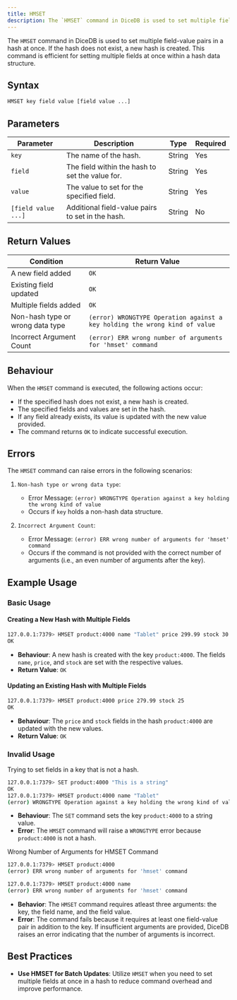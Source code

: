 ```yaml
---
title: HMSET
description: The `HMSET` command in DiceDB is used to set multiple field-value pairs in a hash at once. If the hash does not exist, a new hash is created. This command is efficient for setting multiple fields at once within a hash data structure.
---
```


The `HMSET` command in DiceDB is used to set multiple field-value pairs in a hash at once. If the hash does not exist, a new hash is created. This command is efficient for setting multiple fields at once within a hash data structure.

## Syntax

```bash
HMSET key field value [field value ...]
```

## Parameters

| Parameter           | Description                                      | Type   | Required |
| ------------------- | ------------------------------------------------ | ------ | -------- |
| `key`               | The name of the hash.                            | String | Yes      |
| `field`             | The field within the hash to set the value for.  | String | Yes      |
| `value`             | The value to set for the specified field.        | String | Yes      |
| `[field value ...]` | Additional field-value pairs to set in the hash. | String | No       |

## Return Values

| Condition                        | Return Value                                                                |
| -------------------------------- | --------------------------------------------------------------------------- |
| A new field added                | `OK`                                                                        |
| Existing field updated           | `OK`                                                                        |
| Multiple fields added            | `OK`                                                                        |
| Non-hash type or wrong data type | `(error) WRONGTYPE Operation against a key holding the wrong kind of value` |
| Incorrect Argument Count         | `(error) ERR wrong number of arguments for 'hmset' command`                 |

## Behaviour

When the `HMSET` command is executed, the following actions occur:

- If the specified hash does not exist, a new hash is created.
- The specified fields and values are set in the hash.
- If any field already exists, its value is updated with the new value provided.
- The command returns `OK` to indicate successful execution.

## Errors

The `HMSET` command can raise errors in the following scenarios:

1. `Non-hash type or wrong data type`:

   - Error Message: `(error) WRONGTYPE Operation against a key holding the wrong kind of value`
   - Occurs if `key` holds a non-hash data structure.

2. `Incorrect Argument Count`:

   - Error Message: `(error) ERR wrong number of arguments for 'hmset' command`
   - Occurs if the command is not provided with the correct number of arguments (i.e., an even number of arguments after the key).

## Example Usage

### Basic Usage

#### Creating a New Hash with Multiple Fields

```bash
127.0.0.1:7379> HMSET product:4000 name "Tablet" price 299.99 stock 30
OK
```

- **Behaviour**: A new hash is created with the key `product:4000`. The fields `name`, `price`, and `stock` are set with the respective values.
- **Return Value**: `OK`

#### Updating an Existing Hash with Multiple Fields

```bash
127.0.0.1:7379> HMSET product:4000 price 279.99 stock 25
OK
```

- **Behaviour**: The `price` and `stock` fields in the hash `product:4000` are updated with the new values.
- **Return Value**: `OK`

### Invalid Usage

Trying to set fields in a key that is not a hash.

```bash
127.0.0.1:7379> SET product:4000 "This is a string"
OK
127.0.0.1:7379> HMSET product:4000 name "Tablet"
(error) WRONGTYPE Operation against a key holding the wrong kind of value
```

- **Behaviour**: The `SET` command sets the key `product:4000` to a string value.
- **Error**: The `HMSET` command will raise a `WRONGTYPE` error because `product:4000` is not a hash.

Wrong Number of Arguments for HMSET Command

```bash
127.0.0.1:7379> HMSET product:4000
(error) ERR wrong number of arguments for 'hmset' command

127.0.0.1:7379> HMSET product:4000 name
(error) ERR wrong number of arguments for 'hmset' command
```

- **Behavior**: The `HMSET` command requires atleast three arguments: the key, the field name, and the field value.
- **Error**: The command fails because it requires at least one field-value pair in addition to the key. If insufficient arguments are provided, DiceDB raises an error indicating that the number of arguments is incorrect.

## Best Practices

- **Use HMSET for Batch Updates**: Utilize `HMSET` when you need to set multiple fields at once in a hash to reduce command overhead and improve performance.
